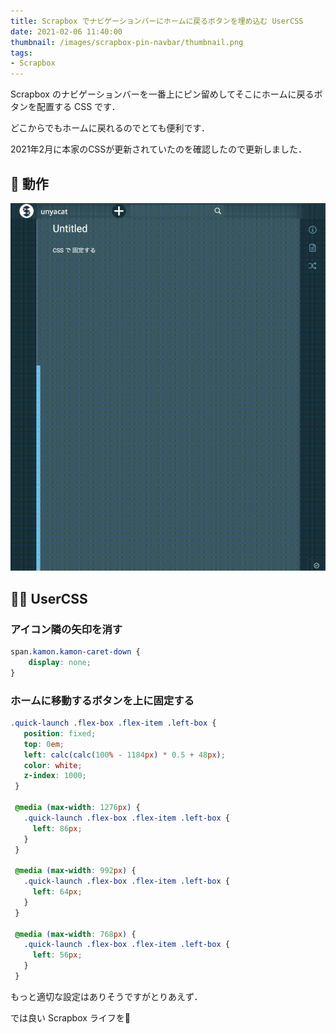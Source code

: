 ```yaml
---
title: Scrapbox でナビゲーションバーにホームに戻るボタンを埋め込む UserCSS
date: 2021-02-06 11:40:00
thumbnail: /images/scrapbox-pin-navbar/thumbnail.png
tags:
- Scrapbox
---
```




Scrapbox のナビゲーションバーを一番上にピン留めしてそこにホームに戻るボタンを配置する CSS です．

どこからでもホームに戻れるのでとても便利です．

2021年2月に本家のCSSが更新されていたのを確認したので更新しました．

<!-- more -->

## 🌸 動作

![](/images/scrapbox-pin-navbar/output.gif)





## 👩‍💻 UserCSS

### アイコン隣の矢印を消す

```CSS
span.kamon.kamon-caret-down {
	display: none;
}
```



### ホームに移動するボタンを上に固定する

```CSS
.quick-launch .flex-box .flex-item .left-box {
   position: fixed;
   top: 0em;
   left: calc(calc(100% - 1184px) * 0.5 + 48px);
   color: white;
   z-index: 1000;
 }

 @media (max-width: 1276px) {
   .quick-launch .flex-box .flex-item .left-box {
     left: 86px;
   }
 }

 @media (max-width: 992px) {
   .quick-launch .flex-box .flex-item .left-box {
     left: 64px;
   }
 }

 @media (max-width: 768px) {
   .quick-launch .flex-box .flex-item .left-box {
     left: 56px;
   }
 }
```

もっと適切な設定はありそうですがとりあえず．

では良い Scrapbox ライフを👋



